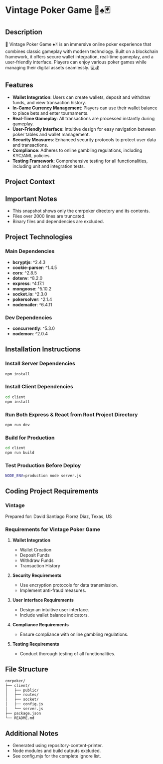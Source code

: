 # Vintage Poker Game 🎲♠️🃏

## Description
🎲 Vintage Poker Game ♠️🃏 is an immersive online poker experience that combines classic gameplay with modern technology. Built on a blockchain framework, it offers secure wallet integration, real-time gameplay, and a user-friendly interface. Players can enjoy various poker games while managing their digital assets seamlessly. 💻💰

## Features
- **Wallet Integration**: Users can create wallets, deposit and withdraw funds, and view transaction history.
- **In-Game Currency Management**: Players can use their wallet balance to place bets and enter tournaments.
- **Real-Time Gameplay**: All transactions are processed instantly during gameplay.
- **User-Friendly Interface**: Intuitive design for easy navigation between poker tables and wallet management.
- **Security Measures**: Enhanced security protocols to protect user data and transactions.
- **Compliance**: Adheres to online gambling regulations, including KYC/AML policies.
- **Testing Framework**: Comprehensive testing for all functionalities, including unit and integration tests.

## Project Context


## Important Notes
- This snapshot shows only the cmrpoker directory and its contents.
- Files over 2000 lines are truncated.
- Binary files and dependencies are excluded.

## Project Technologies
### Main Dependencies
- **bcryptjs**: ^2.4.3
- **cookie-parser**: ^1.4.5
- **cors**: ^2.8.5
- **dotenv**: ^8.2.0
- **express**: ^4.17.1
- **mongoose**: ^5.10.2
- **socket.io**: ^2.3.0
- **pokersolver**: ^2.1.4
- **nodemailer**: ^6.4.11

### Dev Dependencies
- **concurrently**: ^5.3.0
- **nodemon**: ^2.0.4

## Installation Instructions

### Install Server Dependencies

```bash
npm install
```

### Install Client Dependencies

```bash
cd client
npm install
```

### Run Both Express & React from Root Project Directory

```bash
npm run dev
```

### Build for Production

```bash
cd client
npm run build
```

### Test Production Before Deploy

```bash
NODE_ENV=production node server.js
```

## Coding Project Requirements
### Vintage
Prepared for: David Santiago Florez Diaz, Texas, US

### Requirements for Vintage Poker Game
1. **Wallet Integration**
   - Wallet Creation
   - Deposit Funds
   - Withdraw Funds
   - Transaction History

2. **Security Requirements**
   - Use encryption protocols for data transmission.
   - Implement anti-fraud measures.

3. **User Interface Requirements**
   - Design an intuitive user interface.
   - Include wallet balance indicators.

4. **Compliance Requirements**
   - Ensure compliance with online gambling regulations.

5. **Testing Requirements**
   - Conduct thorough testing of all functionalities.

## File Structure
```bash
cmrpoker/
├── client/
│   ├── public/
│   ├── routes/
│   ├── socket/
│   ├── config.js
│   └── server.js
├── package.json
└── README.md
```

## Additional Notes
- Generated using repository-content-printer.
- Node modules and build outputs excluded.
- See config.mjs for the complete ignore list.